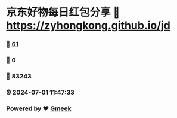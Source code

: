 # 京东好物每日红包分享 :link: https://zyhongkong.github.io/jd 
### :page_facing_up: [61](https://zyhongkong.github.io/jd/tag.html) 
### :speech_balloon: 0 
### :hibiscus: 83243 
### :alarm_clock: 2024-07-01 11:47:33 
### Powered by :heart: [Gmeek](https://github.com/Meekdai/Gmeek)
